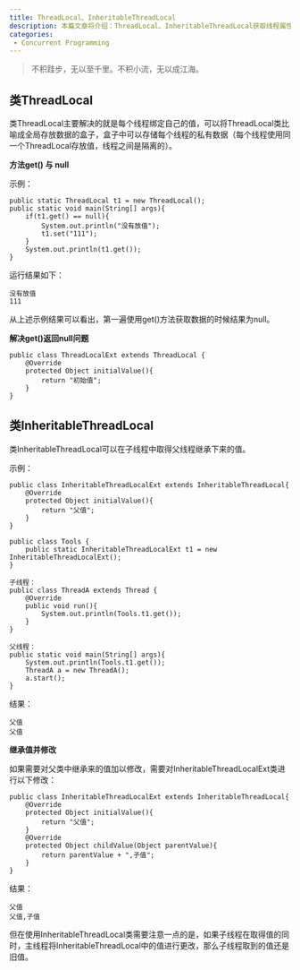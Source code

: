```yaml
---
title: ThreadLocal、InheritableThreadLocal
description: 本篇文章将介绍：ThreadLocal、InheritableThreadLocal获取线程属性
categories:
 - Concurrent Programming
---
```


> 不积跬步，无以至千里。不积小流，无以成江海。

## 类ThreadLocal

类ThreadLocal主要解决的就是每个线程绑定自己的值，可以将ThreadLocal类比喻成全局存放数据的盒子，盒子中可以存储每个线程的私有数据（每个线程使用同一个ThreadLocal存放值，线程之间是隔离的）。

**方法get() 与 null**

示例：
```
public static ThreadLocal t1 = new ThreadLocal();
public static void main(String[] args){
    if(t1.get() == null){
        System.out.println("没有放值");
        t1.set("111");
    }
    System.out.println(t1.get());
}
```
运行结果如下：

```
没有放值
111
```
从上述示例结果可以看出，第一遍使用get()方法获取数据的时候结果为null。

**解决get()返回null问题**

```
public class ThreadLocalExt extends ThreadLocal {
    @Override
    protected Object initialValue(){
        return "初始值";
    }
}
```

## 类InheritableThreadLocal
类InheritableThreadLocal可以在子线程中取得父线程继承下来的值。

示例：

```
public class InheritableThreadLocalExt extends InheritableThreadLocal{
    @Override
    protected Object initialValue(){
        return "父值";
    }
}

public class Tools {
    public static InheritableThreadLocalExt t1 = new InheritableThreadLocalExt();
}

子线程：
public class ThreadA extends Thread {
    @Override
    public void run(){
        System.out.println(Tools.t1.get());
    }
}

父线程：
public static void main(String[] args){
    System.out.println(Tools.t1.get());
    ThreadA a = new ThreadA();
    a.start();
}
```
结果：

```
父值
父值
```

**继承值并修改**

如果需要对父类中继承来的值加以修改，需要对InheritableThreadLocalExt类进行以下修改：


```
public class InheritableThreadLocalExt extends InheritableThreadLocal{
    @Override
    protected Object initialValue(){
        return "父值";
    }
    @Override
    protected Object childValue(Object parentValue){
        return parentValue + ",子值";
    }
}
```
结果：

```
父值
父值,子值
```

但在使用InheritableThreadLocal类需要注意一点的是，如果子线程在取得值的同时，主线程将InheritableThreadLocal中的值进行更改，那么子线程取到的值还是旧值。
